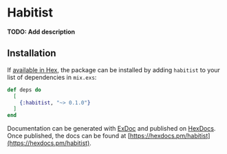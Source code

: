 # Habitist

**TODO: Add description**

## Installation

If [available in Hex](https://hex.pm/docs/publish), the package can be installed
by adding `habitist` to your list of dependencies in `mix.exs`:

```elixir
def deps do
  [
    {:habitist, "~> 0.1.0"}
  ]
end
```

Documentation can be generated with [ExDoc](https://github.com/elixir-lang/ex_doc)
and published on [HexDocs](https://hexdocs.pm). Once published, the docs can
be found at [https://hexdocs.pm/habitist](https://hexdocs.pm/habitist).

